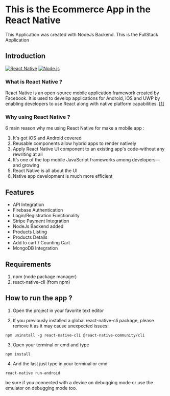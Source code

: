 # This is the Ecommerce App in the React Native

This Application was created with NodeJs Backend. This is the FullStack Application

## Introduction

[![React Native](https://img.shields.io/badge/React%20Native-0.71-blue.svg?style=rounded-square)](https://facebook.github.io/react-native/)
[![Node.js](https://img.shields.io/badge/Node.js-v.18.16-green.svg?style=rounded-square)](https://nodejs.org/)

### What is React Native ?

React Native is an open-source mobile application framework created by Facebook. It is used to develop applications for Android, iOS and UWP by enabling developers to use React along with native platform capabilities. [[1]](https://en.wikipedia.org/wiki/React_Native)

### Why using React Native ?

6 main reason why me using React Native for make a mobile app :

1. It's got iOS and Android covered
2. Reusable components allow hybrid apps to render natively
3. Apply React Native UI component to an existing app's code-without any rewriting at all
4. It’s one of the top mobile JavaScript frameworks among developers—and growing
5. React Native is all about the UI
6. Native app development is much more efficient

## Features

<ul>
  <li>API Integration</li>
  <li>Firebase Authentication</li>
  <li>Login/Registration Functionality</li>
  <li>Stripe Payment Integration</li>
  <li>NodeJs Backend added</li>
  <li>Products Listing</li>
  <li>Products Details</li>
  <li>Add to cart / Counting Cart</li>
  <li>MongoDB Integration</li>
</ul>

## Requirements

1. npm (node package manager)
2. react-native-cli (from npm)

## How to run the app ?

1. Open the project in your favorite text editor

2. If you previously installed a global react-native-cli package, please remove it as it may cause unexpected issues:

```
npm uninstall -g react-native-cli @react-native-community/cli
```

3. Open your terminal or cmd and type

```
npm install
```

4. And the last just type in your terminal or cmd

```
react-native run-android
```

be sure if you connected with a device on debugging mode or use the emulator on debugging mode too.

